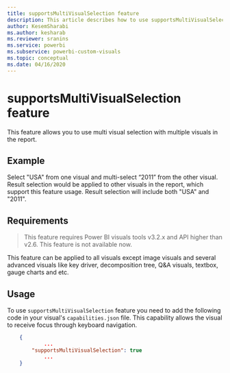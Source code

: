 ```yaml
---
title: supportsMultiVisualSelection feature
description: This article describes how to use supportsMultiVisualSelection feature in Power BI visuals.
author: KesemSharabi
ms.author: kesharab
ms.reviewer: sranins
ms.service: powerbi
ms.subservice: powerbi-custom-visuals
ms.topic: conceptual
ms.date: 04/16/2020
---
```


# supportsMultiVisualSelection feature
This feature allows you to use multi visual selection with multiple visuals in the report.

## Example
Select "USA" from one visual and multi-select “2011” from the other visual. Result selection would be applied to other visuals in the report, which support this feature usage. Result selection will include both "USA" and "2011".

## Requirements
> This feature requires Power BI visuals tools v3.2.x and API higher than v2.6. This feature is not available now.

This feature can be applied to all visuals except image visuals and several advanced visuals like key driver, decomposition tree, Q&A visuals, textbox, gauge charts and etc.

## Usage

To use `supportsMultiVisualSelection` feature you need to add the following code in your visual's `capabilities.json` file.
This capability allows the visual to receive focus through keyboard navigation.

```json
    {   
            ...
        "supportsMultiVisualSelection": true
            ...
    }
